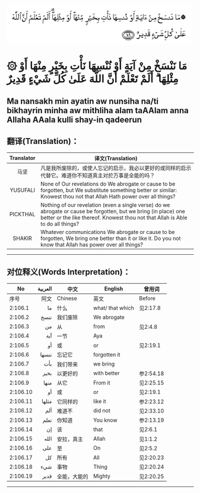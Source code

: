 ![002:106](images/002_106.gif)

#   ۞ مَا نَنْسَخْ مِنْ آيَةٍ أَوْ نُنْسِهَا نَأْتِ بِخَيْرٍ مِنْهَا أَوْ مِثْلِهَا ۗ أَلَمْ تَعْلَمْ أَنَّ اللَّهَ عَلَىٰ كُلِّ شَيْءٍ قَدِيرٌ 

## Ma nansakh min ayatin aw nunsiha na/ti bikhayrin minha aw mithliha alam taAAlam anna Allaha AAala kulli shay-in qadeerun

## 翻译(Translation)：

| Translator | 译文(Translation)                                            |
|:----------:| ------------------------------------------------------------ |
| 马坚       | 凡是我所废除的，或使人忘记的启示，我必以更好的或同样的启示代替它。难道你不知道真主对於万事是全能的吗？ |
| YUSUFALI   | None of Our revelations do We abrogate or cause to be forgotten, but We substitute something better or similar: Knowest thou not that Allah Hath power over all things? |
| PICKTHAL   | Nothing of our revelation (even a single verse) do we abrogate or cause be forgotten, but we bring (in place) one better or the like thereof. Knowest thou not that Allah is Able to do all things? |
| SHAKIR     | Whatever communications We abrogate or cause to be forgotten, We bring one better than it or like it. Do you not know that Allah has power over all things? |

---

## 对位释义(Words Interpretation)：

| No       | العربية | 中文         | English          | 曾用词    |
| -------- | -------:| ------------ | ---------------- | --------- |
| 序号     | 阿文    | Chinese      | 英文             | Before    |
| 2:106.1  | ما      | 什么         | what/ that which | 见2:17.8  |
| 2:106.2  | ننسخ    | 我们废除     | We abrogate      |           |
| 2:106.3  | من      | 从           | from             | 见2:4.8   |
| 2:106.4  | آية     | 一节         | Aya              |           |
| 2:106.5  | أو      | 或           | or               | 见2:19.1  |
| 2:106.6  | ننسها   | 忘记它       | forgotten it     |           |
| 2:106.7  | بأت     | 我们带来     | we bring         |           |
| 2:106.8  | بخير    | 以更好的     | with better      | 参2:54.18 |
| 2:106.9  | منها    | 从它         | From it          | 见2:25.15 |
| 2:106.10 | أو      | 或           | or               | 见2:19.1  |
| 2:106.11 | مثلها   | 它同样的     | like it          | 参2:23.12 |
| 2:106.12 | ألم     | 难道不       | did not          | 见2:33.10 |
| 2:106.13 | تعلم    | 你知道       | You know         | 参2:13.19 |
| 2:106.14 | إن      | 该           | that             | 见2:6.1   |
| 2:106.15 | الله    | 安拉，真主   | Allah            | 见1:1.2   |
| 2:106.16 | على     | 至           | On               | 见2:5.2   |
| 2:106.17 | كل      | 所有         | All              | 见2:20.23 |
| 2:106.18 | شيء     | 事物         | Thing            | 见2:20.24 |
| 2:106.19 | قدير    | 全能，大能的 | Mighty           | 见2:20.25 |

---
